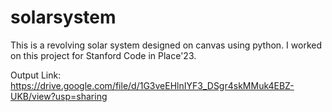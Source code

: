 # solarsystem
This is a revolving solar system designed on canvas using python. I worked on this project for Stanford Code in Place'23. 

Output Link: https://drive.google.com/file/d/1G3veEHlnIYF3_DSgr4skMMuk4EBZ-UKB/view?usp=sharing
